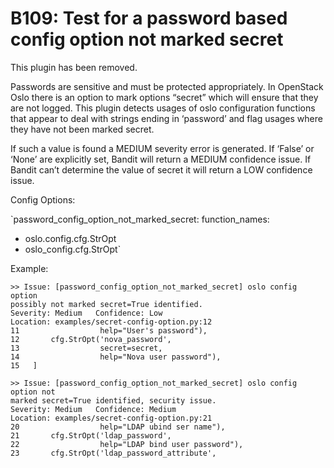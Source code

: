 # B109: Test for a password based config option not marked secret

This plugin has been removed.

Passwords are sensitive and must be protected appropriately. In
OpenStack Oslo there is an option to mark options “secret” which will
ensure that they are not logged. This plugin detects usages of oslo
configuration functions that appear to deal with strings ending in
‘password’ and flag usages where they have not been marked secret.

If such a value is found a MEDIUM severity error is generated. If
‘False’ or ‘None’ are explicitly set, Bandit will return a MEDIUM
confidence issue. If Bandit can’t determine the value of secret it will
return a LOW confidence issue.

Config Options:

`password_config_option_not_marked_secret:
function_names:
- oslo.config.cfg.StrOpt
- oslo_config.cfg.StrOpt`

Example:

<!-- -->

    >> Issue: [password_config_option_not_marked_secret] oslo config option
    possibly not marked secret=True identified.
    Severity: Medium   Confidence: Low
    Location: examples/secret-config-option.py:12
    11                  help="User's password"),
    12       cfg.StrOpt('nova_password',
    13                  secret=secret,
    14                  help="Nova user password"),
    15   ]
    
    >> Issue: [password_config_option_not_marked_secret] oslo config option not
    marked secret=True identified, security issue.
    Severity: Medium   Confidence: Medium
    Location: examples/secret-config-option.py:21
    20                  help="LDAP ubind ser name"),
    21       cfg.StrOpt('ldap_password',
    22                  help="LDAP bind user password"),
    23       cfg.StrOpt('ldap_password_attribute',